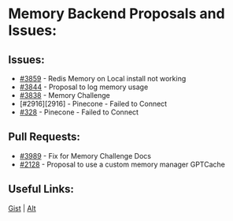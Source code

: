 [gist]:https://gist.github.com/anonhostpi/97d4bb3e9535c92b8173fae704b76264#file-_topics-0006-memory-md
[source]:https://github.com/Significant-Gravitas/Catalysts/blob/main/TOPICS/0006.MEMORY/MEMORY.md
# Memory Backend Proposals and Issues:
## Issues:
- [#3859][3859] - Redis Memory on Local install not working
- [#3844][3844] - Proposal to log memory usage
- [#3838][3838] - Memory Challenge
- [#2916][2916] - Pinecone - Failed to Connect
- [#328][328] - Pinecone - Failed to Connect

## Pull Requests:
- [#3989][3989] - Fix for Memory Challenge Docs
- [#2128][2128] - Proposal to use a custom memory manager GPTCache

## Useful Links:
[Gist][gist] | [Alt][source]

[328]:https://github.com/Significant-Gravitas/Auto-GPT/issues/328
[2128]:https://github.com/Significant-Gravitas/Auto-GPT/pull/2128
[2914]:https://github.com/Significant-Gravitas/Auto-GPT/issues/2914
[3838]:https://github.com/Significant-Gravitas/Auto-GPT/issues/3838
[3844]:https://github.com/Significant-Gravitas/Auto-GPT/issues/3844
[3859]:https://github.com/Significant-Gravitas/Auto-GPT/issues/3859
[3989]:https://github.com/Significant-Gravitas/Auto-GPT/pull/3989